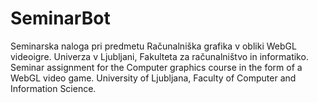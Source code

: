 # SeminarBot
Seminarska naloga pri predmetu Računalniška grafika v obliki WebGL videoigre. Univerza v Ljubljani, Fakulteta za računalništvo in informatiko. Seminar assignment for the Computer graphics course in the form of a WebGL video game. University of Ljubljana, Faculty of Computer and Information Science.
